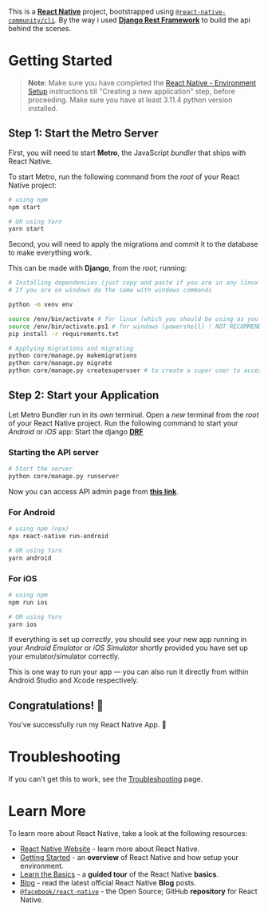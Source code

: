 This is a  [**React Native**](https://reactnative.dev) project, bootstrapped using [`@react-native-community/cli`](https://github.com/react-native-community/cli).
By the way i used [**Django Rest Framework**](https://www.django-rest-framework.org/) to build the api behind the scenes.

# Getting Started

> **Note**: Make sure you have completed the [React Native - Environment Setup](https://reactnative.dev/docs/environment-setup) instructions till "Creating a new application" step, before proceeding.
> Make sure you have at least 3.11.4 python version installed.

## Step 1: Start the Metro Server

First, you will need to start **Metro**, the JavaScript _bundler_ that ships _with_ React Native.

To start Metro, run the following command from the _root_ of your React Native project:

```bash
# using npm
npm start

# OR using Yarn
yarn start
```

Second, you will need to apply the migrations and commit it to the database to make everything work.

This can be made with **Django**, from the _root_, running:

```bash
# Installing dependencies (just copy and paste if you are in any linux distro which you should fucking be)
# If you are on windows do the same with windows commands

python -m venv env

source /env/bin/activate # for linux (which you should be using as you are probably a fucking developer).
source /env/bin/activate.ps1 # for windows (powershell) ! NOT RECOMMENDED ! Windows is useless for DEVS.
pip install -r requirements.txt

# Applying migrations and migrating
python core/manage.py makemigrations
python core/manage.py migrate
python core/manage.py createsuperuser # to create a super user to access admin page in (http://<dominio>/admin)
```

## Step 2: Start your Application

Let Metro Bundler run in its _own_ terminal. Open a _new_ terminal from the _root_ of your React Native project. Run the following command to start your _Android_ or _iOS_ app:
Start the django [**DRF**](https://www.django-rest-framework.org/)

### Starting the API server

```bash
# Start the server
python core/manage.py runserver
```

Now you can access API admin page from [**this link**](http://127.0.0.1:8000/admin).

### For Android

```bash
# using npm (npx)
npx react-native run-android

# OR using Yarn
yarn android
```

### For iOS

```bash
# using npm
npm run ios

# OR using Yarn
yarn ios
```

If everything is set up _correctly_, you should see your new app running in your _Android Emulator_ or _iOS Simulator_ shortly provided you have set up your emulator/simulator correctly.

This is one way to run your app — you can also run it directly from within Android Studio and Xcode respectively.

## Congratulations! :tada:

You've successfully run my React Native App. :partying_face:

# Troubleshooting

If you can't get this to work, see the [Troubleshooting](https://reactnative.dev/docs/troubleshooting) page.

# Learn More

To learn more about React Native, take a look at the following resources:

- [React Native Website](https://reactnative.dev) - learn more about React Native.
- [Getting Started](https://reactnative.dev/docs/environment-setup) - an **overview** of React Native and how setup your environment.
- [Learn the Basics](https://reactnative.dev/docs/getting-started) - a **guided tour** of the React Native **basics**.
- [Blog](https://reactnative.dev/blog) - read the latest official React Native **Blog** posts.
- [`@facebook/react-native`](https://github.com/facebook/react-native) - the Open Source; GitHub **repository** for React Native.
